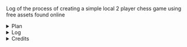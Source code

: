 Log of the process of creating a simple local 2 player chess game using free assets found online

<details>
  <summary> Plan </summary>

  ### 1 month long project split into progress weeks
  
  ##### Week 1 - 1.06 - 10.06
  #### Implement Basic Gameplay rules and sprites
    1. @DONE Implement FEN notation for setting up board
    - "animate" placing of pieces using a step counter(1 piece per half second interval)
    2. Calculate and implement piece movement
    3. Implement turns and figure out game overlord tracking? 
    4. Implement special cases (en passant, castling, check blocking)
    5. Refactor and Postmortem time, what can be improved and how?

  <details>
    <summary> Resources uses </summary>
    
    - https://www.chess.com/terms/fen-chess

  </details>

  ##### Week 2 - 09.06 - 16.06 - TO BE DECIDED DUE TO HOLIDAY
  #### Implement Easings and feel, give users feedback

  ##### Week 3 - 17.06 - 24.06
  #### Implement Menus

  ##### Week 4 - 25.06 - 30.06
  #### Polish, recap of learned things, what can be taken into next project
  
</details>

<details>
  <summary> Log </summary>

  #### 09.06.23
    1. fixed highlight
    2. implemented turn order and can move pieces
  
  #### 08.06.23
    1. a shit ton of refactoring to ease the pain i got into trying to implement piece movement during the week
          
  #### 31.05.23
    1. refactoring to remove unneeded files
    2. readme update with log and plan
    3. first draft of plan

</details>

<details>
  <summary> Credits </summary>
  
    - Raylib            : https://raylib.com/
    - Odin Language     : https://odin-lang.org/
    - Heroes Chess      : https://nulltale.itch.io/heroes-chess/

</details>